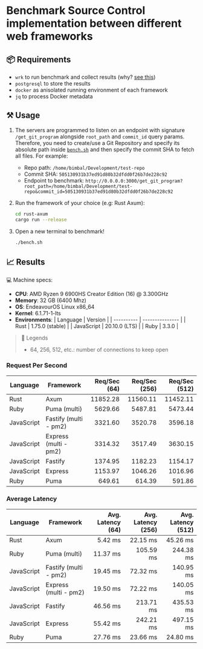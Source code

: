 # Benchmark Source Control implementation between different web frameworks

## 📦 Requirements

- `wrk` to run benchmark and collect results (why? [see this](https://k6.io/blog/comparing-best-open-source-load-testing-tools))
- `postgresql` to store the results
- `docker` as anisolated running environment of each framework
- `jq` to process Docker metadata

## ⚒ Usage

1. The servers are programmed to listen on an endpoint with signature `/get_git_program` alongside `root_path` and `commit_id` query params. Therefore, you need to create/use a Git Repository and specify its absolute path inside [`bench.sh`](./bench.sh) and then specify the commit SHA to fetch all files. For example:

   - Repo path: `/home/bimbal/Development/test-repo`
   - Commit SHA: `505130931b37ed91d80b32dfdd0f26b7de228c92`
   - Endpoint to benchmark: `http://0.0.0.0:3000/get_git_program?root_path=/home/bimbal/Development/test-repo&commit_id=505130931b37ed91d80b32dfdd0f26b7de228c92`

2. Run the framework of your choice (e.g: Rust Axum):

   ```bash
   cd rust-axum
   cargo run --release
   ```

3. Open a new terminal to benchmark!

   ```bash
   ./bench.sh
   ```

## 📈 Results

💻 Machine specs:

- **CPU**: AMD Ryzen 9 6900HS Creator Edition (16) @ 3.300GHz
- **Memory**: 32 GB (6400 Mhz)
- **OS**: EndeavourOS Linux x86_64
- **Kernel**: 6.1.71-1-lts
- **Environments**:
  | Language | Version |
  | ---------- | --------------- |
  | Rust | 1.75.0 (stable) |
  | JavaScript | 20.10.0 (LTS) |
  | Ruby | 3.3.0 |

> 🚩 Legends
>
> - 64, 256, 512, etc.: number of connections to keep open

### Request Per Second

| Language   | Framework             | Req/Sec (64) | Req/Sec (256) | Req/Sec (512) |
| ---------- | --------------------- | -----------: | ------------: | ------------: |
| Rust       | Axum                  |     11852.28 |      11560.11 |      11452.11 |
| Ruby       | Puma (multi)          |      5629.66 |       5487.81 |       5473.44 |
| JavaScript | Fastify (multi - pm2) |      3321.60 |       3520.78 |       3596.18 |
| JavaScript | Express (multi - pm2) |      3314.32 |       3517.49 |       3630.15 |
| JavaScript | Fastify               |      1374.95 |       1182.23 |       1154.17 |
| JavaScript | Express               |      1153.97 |       1046.26 |       1016.96 |
| Ruby       | Puma                  |       649.61 |        614.39 |        591.86 |

### Average Latency

| Language   | Framework             | Avg. Latency (64) | Avg. Latency (256) | Avg. Latency (512) |
| ---------- | --------------------- | ----------------: | -----------------: | -----------------: |
| Rust       | Axum                  |           5.42 ms |           22.15 ms |           45.26 ms |
| Ruby       | Puma (multi)          |          11.37 ms |          105.59 ms |          244.38 ms |
| JavaScript | Fastify (multi - pm2) |          19.45 ms |           72.32 ms |          140.95 ms |
| JavaScript | Express (multi - pm2) |          19.50 ms |           72.22 ms |          140.05 ms |
| JavaScript | Fastify               |          46.56 ms |          213.71 ms |          435.53 ms |
| JavaScript | Express               |          55.42 ms |          242.21 ms |          497.15 ms |
| Ruby       | Puma                  |          27.76 ms |           23.66 ms |           24.80 ms |
